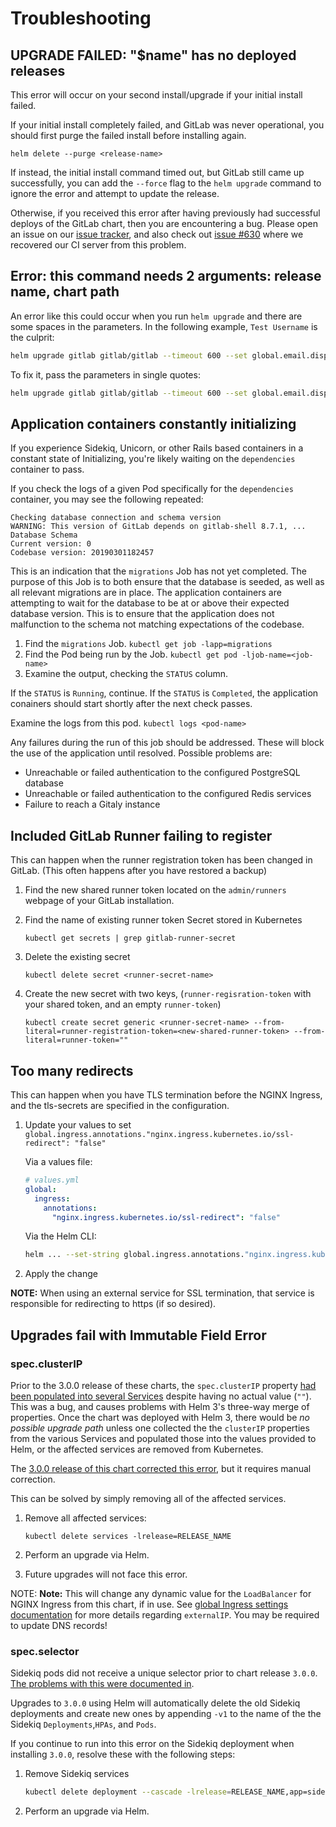 # Troubleshooting

## UPGRADE FAILED: "$name" has no deployed releases

This error will occur on your second install/upgrade if your initial
install failed.

If your initial install completely failed, and GitLab was never operational, you
should first purge the failed install before installing again.

```
helm delete --purge <release-name>
```

If instead, the initial install command timed out, but GitLab still came up successfully,
you can add the `--force` flag to the `helm upgrade` command to ignore the error
and attempt to update the release.

Otherwise, if you received this error after having previously had successful deploys
of the GitLab chart, then you are encountering a bug. Please open an issue on our
[issue tracker](https://gitlab.com/gitlab-org/charts/gitlab/issues), and also check out
[issue #630](https://gitlab.com/gitlab-org/charts/gitlab/issues/630) where we recovered our
CI server from this problem.

## Error: this command needs 2 arguments: release name, chart path

An error like this could occur when you run `helm upgrade`
and there are some spaces in the parameters. In the following
example, `Test Username` is the culprit:

```sh
helm upgrade gitlab gitlab/gitlab --timeout 600 --set global.email.display_name=Test Username ...
```

To fix it, pass the parameters in single quotes:

```sh
helm upgrade gitlab gitlab/gitlab --timeout 600 --set global.email.display_name='Test Username' ...
```

## Application containers constantly initializing

If you experience Sidekiq, Unicorn, or other Rails based containers in a constant
state of Initializing, you're likely waiting on the `dependencies` container to
pass.

If you check the logs of a given Pod specifically for the `dependencies` container,
you may see the following repeated:

```
Checking database connection and schema version
WARNING: This version of GitLab depends on gitlab-shell 8.7.1, ...
Database Schema
Current version: 0
Codebase version: 20190301182457
```

This is an indication that the `migrations` Job has not yet completed. The purpose
of this Job is to both ensure that the database is seeded, as well as all
relevant migrations are in place. The application containers are attempting to
wait for the database to be at or above their expected database version. This is
to ensure that the application does not malfunction to the schema not matching
expectations of the codebase.

1. Find the `migrations` Job. `kubectl get job -lapp=migrations`
1. Find the Pod being run by the Job. `kubectl get pod -ljob-name=<job-name>`
1. Examine the output, checking the `STATUS` column.

If the `STATUS` is `Running`, continue. If the `STATUS` is `Completed`, the application conainers should start shortly after the next check passes.

Examine the logs from this pod. `kubectl logs <pod-name>`

Any failures during the run of this job should be addressed. These will block
the use of the application until resolved. Possible problems are:

- Unreachable or failed authentication to the configured PostgreSQL database
- Unreachable or failed authentication to the configured Redis services
- Failure to reach a Gitaly instance

## Included GitLab Runner failing to register

This can happen when the runner registration token has been changed in GitLab. (This often happens after you have restored a backup)

1. Find the new shared runner token located on the `admin/runners` webpage of your GitLab installation.
1. Find the name of existing runner token Secret stored in Kubernetes

   ```
   kubectl get secrets | grep gitlab-runner-secret
   ```

1. Delete the existing secret

   ```
   kubectl delete secret <runner-secret-name>
   ```

1. Create the new secret with two keys, (`runner-regisration-token` with your shared token, and an empty `runner-token`)

   ```
   kubectl create secret generic <runner-secret-name> --from-literal=runner-registration-token=<new-shared-runner-token> --from-literal=runner-token=""
   ```

## Too many redirects

This can happen when you have TLS termination before the NGINX Ingress, and the tls-secrets are specified in the configuration.

1. Update your values to set `global.ingress.annotations."nginx.ingress.kubernetes.io/ssl-redirect": "false"`

   Via a values file:

   ```yml
   # values.yml
   global:
     ingress:
       annotations:
         "nginx.ingress.kubernetes.io/ssl-redirect": "false"
   ```

   Via the Helm CLI:

   ```sh
   helm ... --set-string global.ingress.annotations."nginx.ingress.kubernetes.io/ssl-redirect"=false
   ```

1. Apply the change

>>>
**NOTE:**
When using an external service for SSL termination, that service is responsible for redirecting to https (if so desired).
>>>

## Upgrades fail with Immutable Field Error

### spec.clusterIP

Prior to the 3.0.0 release of these charts, the `spec.clusterIP` property [had been populated into several Services](https://gitlab.com/gitlab-org/charts/gitlab/issues/1710) despite having no actual value (`""`). This was a bug, and causes problems with Helm 3's three-way merge of properties. Once the chart was deployed with Helm 3, there would be _no possible upgrade path_ unless one collected the the `clusterIP` properties from the various Services and populated those into the values provided to Helm, or the affected services are removed from Kubernetes.

The [3.0.0 release of this chart corrected this error](https://gitlab.com/gitlab-org/charts/gitlab/issues/1710), but it requires manual correction.

This can be solved by simply removing all of the affected services.

1. Remove all affected services:

    ```
    kubectl delete services -lrelease=RELEASE_NAME
    ```

1. Perform an upgrade via Helm.
1. Future upgrades will not face this error.

NOTE: **Note:** This will change any dynamic value for the `LoadBalancer` for NGINX Ingress from this chart, if in use. See [global Ingress settings documentation](../charts/globals.md#configure-ingress-settings) for more details regarding `externalIP`. You may be required to update DNS records!

### spec.selector

Sidekiq pods did not receive a unique selector prior to chart release
`3.0.0`. [The problems with this were documented in](https://gitlab.com/gitlab-org/charts/gitlab/issues/663).

Upgrades to `3.0.0` using Helm will automatically delete the old Sidekiq deployments and create new ones by appending `-v1` to the
name of the the Sidekiq `Deployments`,`HPAs`, and `Pods`.

If you continue to run into this error on the Sidekiq deployment when installing `3.0.0`, resolve these with the following
steps:

1. Remove Sidekiq services

   ```sh
   kubectl delete deployment --cascade -lrelease=RELEASE_NAME,app=sidekiq
   ```

1. Perform an upgrade via Helm.
